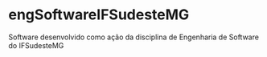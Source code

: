# engSoftwareIFSudesteMG
Software desenvolvido como ação da disciplina de Engenharia de Software do IFSudesteMG
